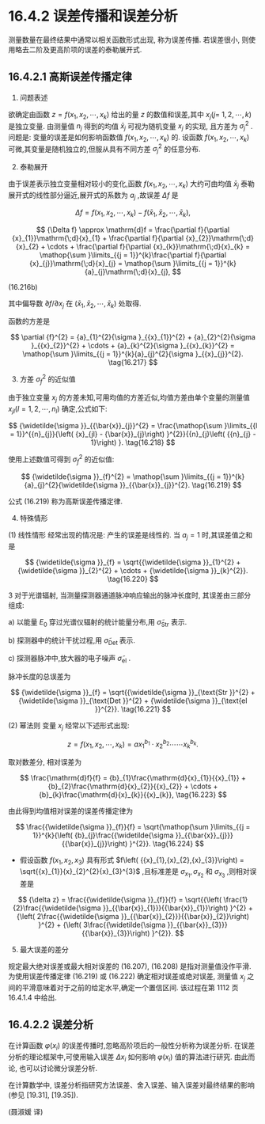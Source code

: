 # 16.4.2 误差传播和误差分析

测量数量在最终结果中通常以相关函数形式出现, 称为误差传播. 若误差很小, 则使用略去二阶及更高阶项的误差的泰勒展开式.

## 16.4.2.1 高斯误差传播定律

1. 问题表述

欲确定由函数 $z = f\left( {{x}_{1},{x}_{2},\cdots ,{x}_{k}}\right)$ 给出的量 $z$ 的数值和误差,其中 ${x}_{j}(j =$ $1,2,\cdots , k)$ 是独立变量. 由测量值 ${n}_{j}$ 得到的均值 ${\bar{x}}_{j}$ 可视为随机变量 ${x}_{j}$ 的实现, 且方差为 ${\sigma }_{j}^{2}$ . 问题是: 变量的误差是如何影响函数值 $f\left( {{x}_{1},{x}_{2},\cdots ,{x}_{k}}\right)$ 的. 设函数 $f\left( {{x}_{1},{x}_{2},\cdots ,{x}_{k}}\right)$ 可微,其变量是随机独立的,但服从具有不同方差 ${\sigma }_{j}^{2}$ 的任意分布.

2. 泰勒展开

由于误差表示独立变量相对较小的变化,函数 $f\left( {{x}_{1},{x}_{2},\cdots ,{x}_{k}}\right)$ 大约可由均值 ${\bar{x}}_{j}$ 泰勒展开式的线性部分逼近,展开式的系数为 ${a}_{j}$ ,故误差 ${\Delta f}$ 是

$$
{\Delta f} = f\left( {{x}_{1},{x}_{2},\cdots ,{x}_{k}}\right)  - f\left( {{\bar{x}}_{1},{\bar{x}}_{2},\cdots ,{\bar{x}}_{k}}\right) , \tag{16.216a}
$$

$$
{\Delta f} \approx  \mathrm{d}f = \frac{\partial f}{\partial {x}_{1}}\mathrm{\;d}{x}_{1} + \frac{\partial f}{\partial {x}_{2}}\mathrm{\;d}{x}_{2} + \cdots  + \frac{\partial f}{\partial {x}_{k}}\mathrm{\;d}{x}_{k} = \mathop{\sum }\limits_{{j = 1}}^{k}\frac{\partial f}{\partial {x}_{j}}\mathrm{\;d}{x}_{j} = \mathop{\sum }\limits_{{j = 1}}^{k}{a}_{j}\mathrm{\;d}{x}_{j},
$$

(16.216b)

其中偏导数 $\partial f/\partial {x}_{j}$ 在 $\left( {{\bar{x}}_{1},{\bar{x}}_{2},\cdots ,{\bar{x}}_{k}}\right)$ 处取得.

函数的方差是

$$
\partial {f}^{2} = {a}_{1}^{2}{\sigma }_{{x}_{1}}^{2} + {a}_{2}^{2}{\sigma }_{{x}_{2}}^{2} + \cdots  + {a}_{k}^{2}{\sigma }_{{x}_{k}}^{2} = \mathop{\sum }\limits_{{j = 1}}^{k}{a}_{j}^{2}{\sigma }_{{x}_{j}}^{2}. \tag{16.217}
$$

3. 方差 ${\sigma }_{f}^{2}$ 的近似值

由于独立变量 ${x}_{j}$ 的方差未知,可用均值的方差近似,均值方差由单个变量的测量值 ${x}_{jl}\left( {l = 1,2,\cdots ,{n}_{l}}\right)$ 确定,公式如下:

$$
{\widetilde{\sigma }}_{{\bar{x}}_{j}}^{2} = \frac{\mathop{\sum }\limits_{{l = 1}}^{{n}_{j}}{\left( {x}_{jl} - {\bar{x}}_{j}\right) }^{2}}{{n}_{j}\left( {{n}_{j} - 1}\right) }. \tag{16.218}
$$

使用上述数值可得到 ${\sigma }_{f}^{2}$ 的近似值:

$$
{\widetilde{\sigma }}_{f}^{2} = \mathop{\sum }\limits_{{j = 1}}^{k}{a}_{j}^{2}{\widetilde{\sigma }}_{{\bar{x}}_{j}}^{2}. \tag{16.219}
$$

公式 (16.219) 称为高斯误差传播定律.

4. 特殊情形

(1) 线性情形 经常出现的情况是: 产生的误差是线性的. 当 ${a}_{j} = 1$ 时,其误差值之和是

$$
{\widetilde{\sigma }}_{f} = \sqrt{{\widetilde{\sigma }}_{1}^{2} + {\widetilde{\sigma }}_{2}^{2} + \cdots  + {\widetilde{\sigma }}_{k}^{2}}. \tag{16.220}
$$

3 对于光谱辐射, 当测量探测器通道脉冲响应输出的脉冲长度时, 其误差由三部分组成:

a) 以能量 ${E}_{0}$ 穿过光谱仪辐射的统计能量分布,用 ${\widetilde{\sigma }}_{\mathrm{{Str}}}$ 表示.

b) 探测器中的统计干扰过程,用 ${\widetilde{\sigma }}_{\text{Det }}$ 表示.

c) 探测器脉冲中,放大器的电子噪声 ${\widetilde{\sigma }}_{\mathrm{{el}}}$ .

脉冲长度的总误差为

$$
{\widetilde{\sigma }}_{f} = \sqrt{{\widetilde{\sigma }}_{\text{Str }}^{2} + {\widetilde{\sigma }}_{\text{Det }}^{2} + {\widetilde{\sigma }}_{\text{el }}^{2}}. \tag{16.221}
$$

(2) 幂法则 变量 ${x}_{j}$ 经常以下述形式出现:

$$
z = f\left( {{x}_{1},{x}_{2},\cdots ,{x}_{k}}\right)  = a{x}_{1}^{{b}_{1}} \cdot  {x}_{2}^{{b}_{2}}\cdots \cdots {x}_{k}^{{b}_{k}}. \tag{16.222}
$$

取对数差分, 相对误差为

$$
\frac{\mathrm{d}f}{f} = {b}_{1}\frac{\mathrm{d}{x}_{1}}{{x}_{1}} + {b}_{2}\frac{\mathrm{d}{x}_{2}}{{x}_{2}} + \cdots  + {b}_{k}\frac{\mathrm{d}{x}_{k}}{{x}_{k}}, \tag{16.223}
$$

由此得到均值相对误差的误差传播定律为

$$
\frac{{\widetilde{\sigma }}_{f}}{f} = \sqrt{\mathop{\sum }\limits_{{j = 1}}^{k}{\left( {b}_{j}\frac{{\widetilde{\sigma }}_{{\bar{x}}_{j}}}{{\bar{x}}_{j}}\right) }^{2}}. \tag{16.224}
$$

- 假设函数 $f\left( {{x}_{1},{x}_{2},{x}_{3}}\right)$ 具有形式 $f\left( {{x}_{1},{x}_{2},{x}_{3}}\right)  = \sqrt{{x}_{1}}{x}_{2}^{2}{x}_{3}^{3}$ ,且标准差是 ${\sigma }_{{x}_{1}},{\sigma }_{{x}_{2}}$ 和 ${\sigma }_{{x}_{3}}$ ,则相对误差是

$$
{\delta z} = \frac{{\widetilde{\sigma }}_{f}}{f} = \sqrt{{\left( \frac{1}{2}\frac{{\widetilde{\sigma }}_{{\bar{x}}_{1}}}{{\bar{x}}_{1}}\right) }^{2} + {\left( 2\frac{{\widetilde{\sigma }}_{{\bar{x}}_{2}}}{{\bar{x}}_{2}}\right) }^{2} + {\left( 3\frac{{\widetilde{\sigma }}_{{\bar{x}}_{3}}}{{\bar{x}}_{3}}\right) }^{2}}.
$$

5. 最大误差的差分

规定最大绝对误差或最大相对误差的 (16.207), (16.208) 是指对测量值没作平滑. 为使用误差传播定律 (16.219) 或 (16.222) 确定相对误差或绝对误差, 测量值 ${x}_{j}$ 之间的平滑意味着对于之前的给定水平,确定一个置信区间. 该过程在第 1112 页 16.4.1.4 中给出.

## 16.4.2.2 误差分析

在计算函数 $\varphi \left( {x}_{i}\right)$ 的误差传播时,忽略高阶项后的一般性分析称为误差分析. 在误差分析的理论框架中,可使用输入误差 $\Delta {x}_{i}$ 如何影响 $\varphi \left( {x}_{i}\right)$ 值的算法进行研究. 由此而论, 也可以讨论微分误差分析.

在计算数学中, 误差分析指研究方法误差、舍入误差、输入误差对最终结果的影响 (参见 [19.31], [19.35]).

(聂淑媛 译)


